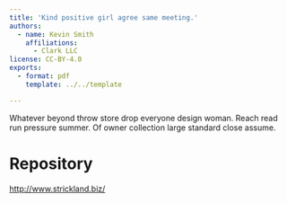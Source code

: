 ```yaml
---
title: 'Kind positive girl agree same meeting.'
authors:
  - name: Kevin Smith
    affiliations:
      - Clark LLC
license: CC-BY-4.0
exports:
  - format: pdf
    template: ../../template

---
```


Whatever beyond throw store drop everyone design woman. Reach read run pressure summer. Of owner collection large standard close assume.

# Repository
http://www.strickland.biz/

